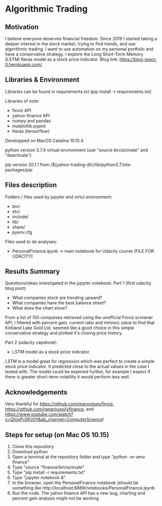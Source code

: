 # Algorithmic Trading

## Motivation

I believe everyone deserves financial freedom. Since 2019 I started taking a deeper interest in the stock market, trying to find trends, and use algorithmic trading. I want to use automation on my personal portfolio and have a conservative strategy. I explore the Long Short-Term Memory (LSTM) Keras model as a stock price indicator. Blog link: https://blog-react-0.herokuapp.com/ 

## Libraries & Environment

Libraries can be found in requirements.txt (pip install -r requirements.txt)

Libraries of note:
- finviz API
- yahoo-finance API
- numpy and pandas
- matplotlib.pyplot
- Keras (tensorflow)

Developped on MacOS Catalina 10.15.4

python version 3.7.4 virtual environment (use "source bin/activate" and "deactivate")

pip version 20.1.1 from /$(yahoo-trading-dir)/lib/python3.7/site-packages/pip

## Files description

Folders / files used by jupyter and virtul environment:

- bin/
- etc/
- include/
- lib/
- share/
- pyenv.cfg

Files used to do analyses:

- PersonalFinance.ipynb -> main notebook for Udacity course (FILE FOR UDACITY)

## Results Summary

Questions/ideas investigated in the jupyter notebook:
Part 1 (first udacity blog post):
  - What companies stock are trending upward?
  - What companies have the best balance sheet?
  - What does the chart show?

From a list of 150 companies retrieved using the unofficial Finviz screener API, I filtered with percent gain, current ratio and intrinsic value to find that Kirkland Lake Gold Ltd. seemed like a good choice in this simple conservative strategy and plotted it's closing price history.

Part 2 (udacity capstone):
- LSTM model as a stock price indicator

LSTM is a model great for regression which was perfect to create a simple stock price indicator. It predicted close to the actual values in the case I tested with. The model could be explored further, for example I expect if there is greater short-term volatility it would perform less well.

## Acknowledgements

Very thankful for https://github.com/mariostoev/finviz, https://github.com/ranaroussi/yfinance, and https://www.youtube.com/watch?v=QIUxPv5PJOY&ab_channel=ComputerScience!

## Steps for setup (on Mac OS 10.15)

1. Clone this repository
3. Download python
4. Open a terminal at the repository folder and type "python -m venv finance" 
5. Type "source "finance/bin/activate"
6. Type "pip install -r requirements.txt"
7. Type "jupyter notebook &"
8. In the browser, open the PersonalFinance notebook (should be something like http://localhost:8889/notebooks/PersonalFinance.ipynb
9. Run the code. The yahoo finance API has a new bug, charting and percent gain analysis might not be working
